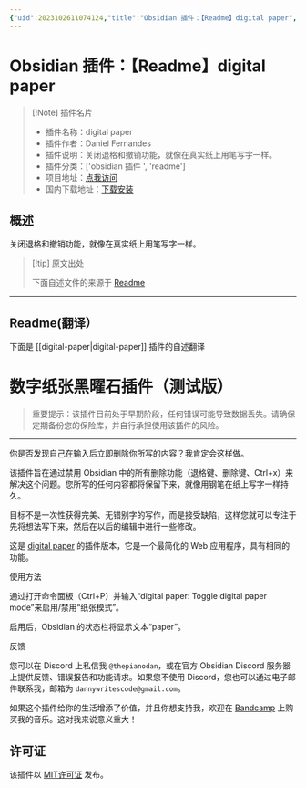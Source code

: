 ```yaml
---
{"uid":2023102611074124,"title":"Obsidian 插件：【Readme】digital paper","tags":["obsidian插件","readme"],"description":"关闭退格和撤销功能，就像在真实纸上用笔写字一样。","author":"AI","type":"readme","draft":false,"editable":false,"modified":20230101000000,"dg-publish":true,"permalink":"/lake-of-knowledge/10-obsidian/obsidian/readme/digital-paper-readme/","dgPassFrontmatter":true}
---
```



# Obsidian 插件：【Readme】digital paper

> [!Note] 插件名片
> - 插件名称：digital paper
> - 插件作者：Daniel Fernandes
> - 插件说明：关闭退格和撤销功能，就像在真实纸上用笔写字一样。
> - 插件分类：['obsidian 插件 ', 'readme']
> - 项目地址：[点我访问](https://github.com/danferns/digital-paper-obsidian-plugin)
> - 国内下载地址：[下载安装](https://pkmer.cn/products/plugin/pluginMarket/?digital-paper)

## 概述

关闭退格和撤销功能，就像在真实纸上用笔写字一样。

> [!tip] 原文出处
>
>下面自述文件的来源于 [Readme](https://ghproxy.net/https://raw.githubusercontent.com/danferns/digital-paper-obsidian-plugin/master/README.md)
>

---

## Readme(翻译）

下面是 [[digital-paper\|digital-paper]] 插件的自述翻译

# 数字纸张黑曜石插件（测试版）

> 重要提示：该插件目前处于早期阶段，任何错误可能导致数据丢失。请确保定期备份您的保险库，并自行承担使用该插件的风险。

---

你是否发现自己在输入后立即删除你所写的内容？我肯定会这样做。

该插件旨在通过禁用 Obsidian 中的所有删除功能（退格键、删除键、Ctrl+x）来解决这个问题。您所写的任何内容都将保留下来，就像用钢笔在纸上写字一样持久。

目标不是一次性获得完美、无错别字的写作，而是接受缺陷，这样您就可以专注于先将想法写下来，然后在以后的编辑中进行一些修改。

这是 [digital paper](https://github.com/danferns/digital-paper) 的插件版本，它是一个最简化的 Web 应用程序，具有相同的功能。

使用方法

通过打开命令面板（Ctrl+P）并输入“digital paper: Toggle digital paper mode”来启用/禁用“纸张模式”。

启用后，Obsidian 的状态栏将显示文本“paper”。

反馈

您可以在 Discord 上私信我 `@thepianodan`，或在官方 Obsidian Discord 服务器上提供反馈、错误报告和功能请求。如果您不使用 Discord，您也可以通过电子邮件联系我，邮箱为 `dannywritescode@gmail.com`。

如果这个插件给你的生活增添了价值，并且你想支持我，欢迎在 [Bandcamp](https://twinklingkites.bandcamp.com/) 上购买我的音乐。这对我来说意义重大！

## 许可证

该插件以 [MIT许可证](LICENSE.md) 发布。
